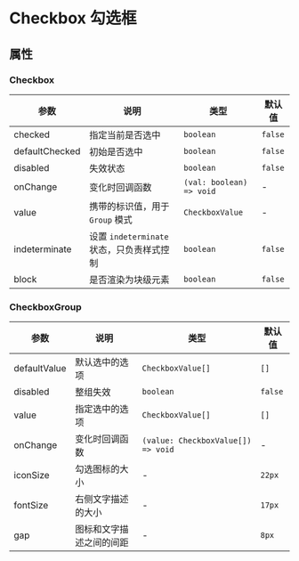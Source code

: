 # Checkbox 勾选框

<code src="./demos/index.tsx"></code>

## 属性
### Checkbox

| 参数           | 说明                                         | 类型                 | 默认值  |
|----------------|---------------------------------------------|----------------------|---------|
| checked        | 指定当前是否选中                             | `boolean`             | `false` |
| defaultChecked | 初始是否选中                                 | `boolean`             | `false` |
| disabled       | 失效状态                                     | `boolean`             | `false` |
| onChange       | 变化时回调函数                               | `(val: boolean) => void`| -       |
| value          | 携带的标识值，用于 `Group` 模式              | `CheckboxValue`          | -       |
| indeterminate  | 设置 `indeterminate` 状态，只负责样式控制    | `boolean`                | `false` |
| block          | 是否渲染为块级元素                           | `boolean`                | `false` |

### CheckboxGroup

| 参数         | 说明           | 类型                               | 默认值  |
| ------------ | -------------- | ---------------------------------- | ------- |
| defaultValue | 默认选中的选项 | `CheckboxValue[]`                  | `[]`    |
| disabled     | 整组失效       | `boolean`                          | `false` |
| value        | 指定选中的选项 | `CheckboxValue[]`                  | `[]`    |
| onChange     | 变化时回调函数 | `(value: CheckboxValue[]) => void` | -       |
| iconSize | 勾选图标的大小      | -                                  | `22px` |
| fontSize | 右侧文字描述的大小   | -                                 | `17px` |
| gap       | 图标和文字描述之间的间距 | -                             | `8px`  |



